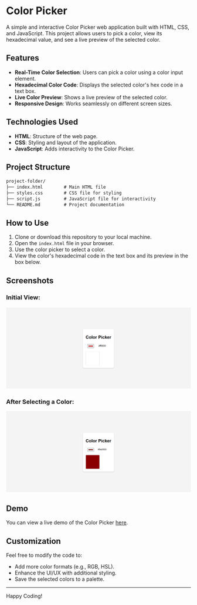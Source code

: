 # Color Picker

A simple and interactive Color Picker web application built with HTML, CSS, and JavaScript. This project allows users to pick a color, view its hexadecimal value, and see a live preview of the selected color.

## Features

- **Real-Time Color Selection**: Users can pick a color using a color input element.
- **Hexadecimal Color Code**: Displays the selected color's hex code in a text box.
- **Live Color Preview**: Shows a live preview of the selected color.
- **Responsive Design**: Works seamlessly on different screen sizes.

## Technologies Used

- **HTML**: Structure of the web page.
- **CSS**: Styling and layout of the application.
- **JavaScript**: Adds interactivity to the Color Picker.

## Project Structure

```
project-folder/
├── index.html        # Main HTML file
├── styles.css        # CSS file for styling
├── script.js         # JavaScript file for interactivity
└── README.md         # Project documentation
```

## How to Use

1. Clone or download this repository to your local machine.
2. Open the `index.html` file in your browser.
3. Use the color picker to select a color.
4. View the color's hexadecimal code in the text box and its preview in the box below.

## Screenshots

### Initial View:
![Initial View](screenshots/initialView.png)

### After Selecting a Color:
![Color Selected](screenshots/colorSelected.png)

## Demo

You can view a live demo of the Color Picker [here](screenshots/Color-Picker%20Demo.mp4).

## Customization

Feel free to modify the code to:

- Add more color formats (e.g., RGB, HSL).
- Enhance the UI/UX with additional styling.
- Save the selected colors to a palette.

---

Happy Coding!
